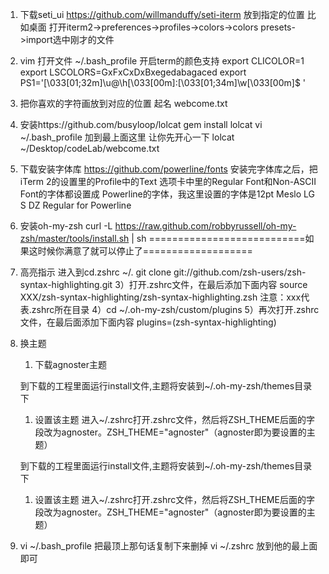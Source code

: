 1. 下载seti_ui https://github.com/willmanduffy/seti-iterm 放到指定的位置 比如桌面
打开iterm2->preferences->profiles->colors->colors presets->import选中刚才的文件
2. vim 打开文件 ~/.bash_profile 开启term的颜色支持
export CLICOLOR=1
export LSCOLORS=GxFxCxDxBxegedabagaced
export PS1='\[\033[01;32m\]\u@\h\[\033[00m\]:\[\033[01;34m\]\w\[\033[00m\]\$ '
3. 把你喜欢的字符画放到对应的位置 起名 webcome.txt
4. 安装https://github.com/busyloop/lolcat  gem install lolcat
vi ~/.bash_profile 加到最上面这里 让你先开心一下 
lolcat  ~/Desktop/codeLab/webcome.txt
5. 下载安装字体库
https://github.com/powerline/fonts
安装完字体库之后，把iTerm 2的设置里的Profile中的Text 选项卡中里的Regular Font和Non-ASCII Font的字体都设置成 Powerline的字体，我这里设置的字体是12pt Meslo LG S DZ Regular for Powerline
6. 安装oh-my-zsh 
curl -L https://raw.github.com/robbyrussell/oh-my-zsh/master/tools/install.sh | sh
===========================如果这时候你满意了就可以停止了===================
7. 高亮指示
    进入到cd.zshrc  ~/.
    git clone git://github.com/zsh-users/zsh-syntax-highlighting.git
    3）打开.zshrc文件，在最后添加下面内容
    source XXX/zsh-syntax-highlighting/zsh-syntax-highlighting.zsh
    注意：xxx代表.zshrc所在目录
    4）cd ~/.oh-my-zsh/custom/plugins
    5）再次打开.zshrc文件，在最后面添加下面内容
    plugins=(zsh-syntax-highlighting)
8. 换主题
    1. 下载agnoster主题

    到下载的工程里面运行install文件,主题将安装到~/.oh-my-zsh/themes目录下

    1. 设置该主题
    进入~/.zshrc打开.zshrc文件，然后将ZSH_THEME后面的字段改为agnoster。ZSH_THEME="agnoster"（agnoster即为要设置的主题）

    到下载的工程里面运行install文件,主题将安装到~/.oh-my-zsh/themes目录下

    1. 设置该主题
    进入~/.zshrc打开.zshrc文件，然后将ZSH_THEME后面的字段改为agnoster。ZSH_THEME="agnoster"（agnoster即为要设置的主题）

9. vi ~/.bash_profile  把最顶上那句话复制下来删掉
vi ~/.zshrc   放到他的最上面即可